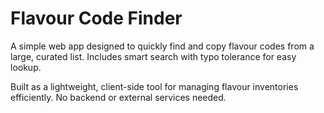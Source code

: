 # Flavour Code Finder
A simple web app designed to quickly find and copy flavour codes from a large, curated list. Includes smart search with typo tolerance for easy lookup.

Built as a lightweight, client-side tool for managing flavour inventories efficiently. No backend or external services needed.
